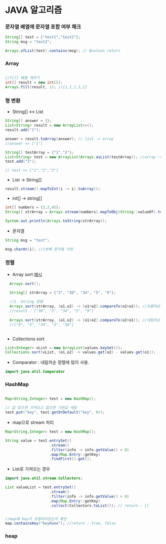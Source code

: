 # JAVA 알고리즘

### 문자열 배열에 문자열 포함 여부 체크

```java
String[] test = {"test1","test2"};
String msg = "test2";

Arrays.ofList(test).contains(msg); // Boolean return
```

### Array
```java

//fill 배열 채우기
int[] result = new int[5];
Arrays.fill(result, 1); //[1,1,1,1,1] 
```

### 형 변환

- String[] <-> List<String>
  
```java
String[] answer = {};
List<String> result = new ArrayList<>();
result.add("1");

answer = result.toArray(answer); // list -> array
//answer => ["1"]

String[] testArray = {"1","2"};
List<String> test = new ArrayList(Arrays.asList(testArray)); //array -> list
test.add("3");

// test => ["1","2","3"]
```
- List -> String[]
```java
result.stream().mapToInt(i -> i).toArray();
```
  
- int[] -> string[]
```java
int[] numbers = {3,2,45};
String[] strArray = Arrays.stream(numbers).mapToObj(String::valueOf).toArray(String[]::new);

System.out.println(Arrays.toString(strArray));
```
  

- 문자열

```java
String msg = "test";

msg.charAt(i); //i번째 문자열 리턴

```
  
  
### 정렬
  
- Array sort [예시](./level2_sort_가장큰수.java)
```java
  Arrays.sort();

  String[] strArray = {"3", "30", "34", "5", "9"};
  
  //1. String 정렬
  Arrays.sort(strArray, (o1,o2) -> (o1+o2).compareTo(o2+o1)); //오름차순
  //result : ["30", "3", "34", "5", "9"]
  
  Arrays.sort(strArray, (o1,o2) -> (o1+o2).compareTo(o2+o1)); //내림차순
  //["9", "5", "34", "3", "30"]
  
```

- Collections sort
```java
List<Integer> vList = new ArrayList(values.keySet());
Collections.sort(vList, (o1,o2) -> values.get(o2) - values.get(o1));
```

- Comparator
: 내림차순 정렬에 많이 사용.  
```java
import java.util.Comparator
```


### HashMap

```java

Map<String,Integer> test = new HashMap();

// 값 있으면 가져오고 없으면 기본값 세팅 
test.put("key", test.getOrDefault("key", 0));
```

- map으로 stream 처리
```java
Map<String,Integer> test = new HashMap();

String value = test.entrySet()
                    .stream()
                    .filter(info -> info.getValue() > 0)
                    .map(Map.Entry::getKey)
                    .findFirst().get();
```
- List로 가져오는 경우
```java
import java.util.stream.Collectors;

List valueList = test.entrySet()
                    .stream()
                    .filter(info -> info.getValue() > 0)
                    .map(Map.Entry::getKey)
                    .collect(Collectors.toList()); // return : []

```
```java

//map에 key가 포함되어있는지 확인
map.containsKey("keyName"); //return : true, false

```


### heap
```java

```
